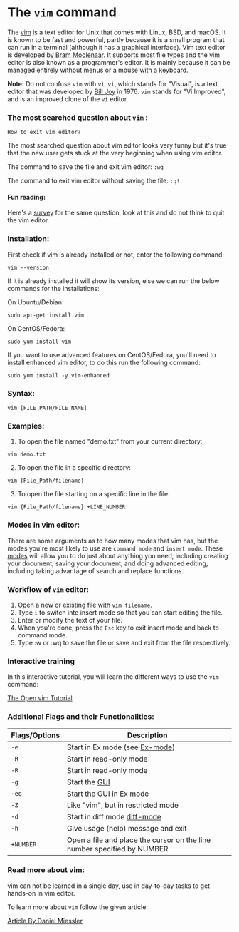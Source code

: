 # The `vim` command

The [vim](https://www.vim.org/) is a text editor for Unix that comes with Linux, BSD, and macOS. It is known to be fast and powerful, partly because it is a small program that can run in a terminal (although it has a graphical interface). 
Vim text editor is developed by [Bram Moolenaar](https://en.wikipedia.org/wiki/Bram_Moolenaar). It supports most file types and the vim editor is also known as a programmer's editor. It is mainly because it can be managed entirely without menus or a mouse with a keyboard.

**Note:** Do not confuse `vim` with `vi`. `vi`, which stands for "Visual", is a text editor that was developed by [Bill Joy](https://en.wikipedia.org/wiki/Bill_Joy) in 1976. `vim` stands for "Vi Improved", and is an improved clone of the `vi` editor.

### The most searched question about ```vim``` :
``How to exit vim editor?``

The most searched question about vim editor looks very funny but it's true that the new user gets stuck at the very beginning when using vim editor.

The command to save the file and exit vim editor: ```:wq```

The command to exit vim editor without saving the file: ```:q!```

#### Fun reading:
Here's a [survey](https://stackoverflow.blog/2017/05/23/stack-overflow-helping-one-million-developers-exit-vim/) for the same question, look at this and do not think to quit the vim editor.

### Installation:
First check if vim is already installed or not, enter the following command:
```
vim --version
```
If it is already installed it will show its version, else we can run the below commands for the installations:

On Ubuntu/Debian:

```
sudo apt-get install vim
```

On CentOS/Fedora:

```
sudo yum install vim
```
If you want to use advanced features on CentOS/Fedora, you'll need to install enhanced vim editor, to do this run the following command:

```
sudo yum install -y vim-enhanced
```

### Syntax:

```
vim [FILE_PATH/FILE_NAME]
```

### Examples:

1. To open the file named "demo.txt" from your current directory:

```
vim demo.txt
```

2. To open the file in a specific directory:

```
vim {File_Path/filename}
```

3. To open the file starting on a specific line in the file:

```
vim {File_Path/filename} +LINE_NUMBER
```
### Modes in vim editor: 
There are some arguments as to how many modes that vim has, but the modes you're most likely to use are ```command mode``` and ```insert mode```. These [modes](https://www.freecodecamp.org/news/vim-editor-modes-explained/) will allow you to do just about anything you need, including creating your document, saving your document, and doing advanced editing, including taking advantage of search and replace functions.

### Workflow of `vim` editor:
1. Open a new or existing file with ```vim filename```.
2. Type ```i``` to switch into insert mode so that you can start editing the file.
3. Enter or modify the text of your file.
4. When you're done, press the ```Esc``` key to exit insert mode and back to command mode.
5. Type :w or :wq to save the file or save and exit from the file respectively.

### Interactive training

In this interactive tutorial, you will learn the different ways to use the `vim` command:

[The Open vim Tutorial](https://www.openvim.com/)

### Additional Flags and their Functionalities:

|**Flags/Options**  |<center>**Description**</center>   |
|:---|:---|
|`-e`|Start in Ex mode (see [Ex-mode](http://vimdoc.sourceforge.net/htmldoc/intro.html#Ex-mode))|
|`-R`|Start in read-only mode|
|`-R`|Start in read-only mode|
|`-g`|Start the [GUI](http://vimdoc.sourceforge.net/htmldoc/gui.html#GUI)|
|`-eg`|Start the GUI in Ex mode|
|`-Z`|Like "vim", but in restricted mode|
|`-d`|Start in diff mode [diff-mode](http://vimdoc.sourceforge.net/htmldoc/diff.html#diff-mode)|
|`-h`|Give usage (help) message and exit|
|`+NUMBER`|Open a file and place the cursor on the line number specified by NUMBER|

### Read more about vim: 

vim can not be learned in a single day, use in day-to-day tasks to get hands-on in vim editor.

To learn more about ```vim``` follow the given article:

[Article By Daniel Miessler](https://danielmiessler.com/study/vim/) 

